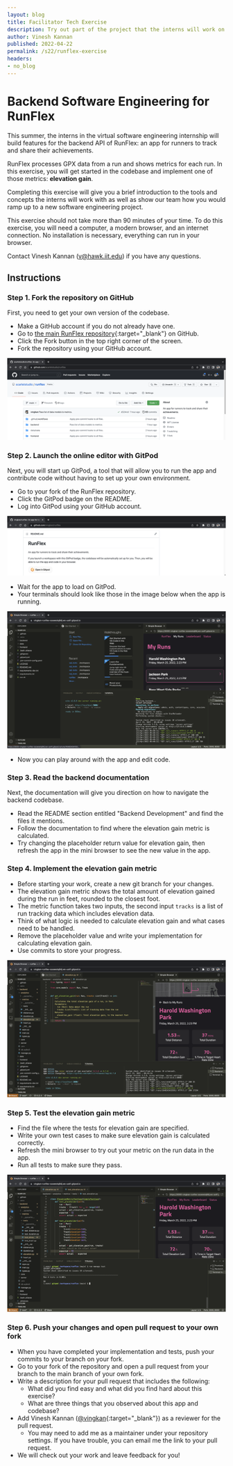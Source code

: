 ```yaml
---
layout: blog
title: Facilitator Tech Exercise
description: Try out part of the project that the interns will work on!
author: Vinesh Kannan
published: 2022-04-22
permalink: /s22/runflex-exercise
headers:
- no_blog
---
```


# Backend Software Engineering for RunFlex

This summer, the interns in the virtual software engineering internship will build features for the backend API of RunFlex: an app for runners to track and share their achievements.

RunFlex processes GPX data from a run and shows metrics for each run. In this exercise, you will get started in the codebase and implement one of those metrics: **elevation gain**.

Completing this exercise will give you a brief introduction to the tools and concepts the interns will work with as well as show our team how you would ramp up to a new software engineering project.

This exercise should not take more than 90 minutes of your time. To do this exercise, you will need a computer, a modern browser, and an internet connection. No installation is necessary, everything can run in your browser.

Contact Vinesh Kannan (v@hawk.iit.edu) if you have any questions.

## Instructions

### Step 1. Fork the repository on GitHub

First, you need to get your own version of the codebase.

- Make a GitHub account if you do not already have one.
- Go to [the main RunFlex repository](https://github.com/scarletstudio/runflex/){:target="_blank"} on GitHub.
- Click the Fork button in the top right corner of the screen.
- Fork the repository using your GitHub account.

![Fork the repository on GitHub](../assets/img/runflex/exercise/fork.png)

### Step 2. Launch the online editor with GitPod

Next, you will start up GitPod, a tool that will allow you to run the app and contribute code without having to set up your own environment.

- Go to your fork of the RunFlex repository.
- Click the GitPod badge on the README.
- Log into GitPod using your GitHub account.

![Launch the online editor with GitPod](../assets/img/runflex/exercise/launch.png)

- Wait for the app to load on GitPod.
- Your terminals should look like those in the image below when the app is running.

![Wait for the app to load on GitPod](../assets/img/runflex/exercise/load.png)

- Now you can play around with the app and edit code.

### Step 3. Read the backend documentation

Next, the documentation will give you direction on how to navigate the backend codebase.

- Read the README section entitled "Backend Development" and find the files it mentions.
- Follow the documentation to find where the elevation gain metric is calculated.
- Try changing the placeholder return value for elevation gain, then refresh the app in the mini browser to see the new value in the app.

### Step 4. Implement the elevation gain metric

- Before starting your work, create a new git branch for your changes.
- The elevation gain metric shows the total amount of elevation gained during the run in feet, rounded to the closest foot.
- The metric function takes two inputs, the second input `tracks` is a list of run tracking data which includes elevation data.
- Think of what logic is needed to calculate elevation gain and what cases need to be handled.
- Remove the placeholder value and write your implementation for calculating elevation gain.
- Use commits to store your progress.

![Launch the online editor with GitPod](../assets/img/runflex/exercise/edit.png)

### Step 5. Test the elevation gain metric

- Find the file where the tests for elevation gain are specified.
- Write your own test cases to make sure elevation gain is calculated correctly.
- Refresh the mini browser to try out your metric on the run data in the app.
- Run all tests to make sure they pass.

![Launch the online editor with GitPod](../assets/img/runflex/exercise/test.png)

### Step 6. Push your changes and open pull request to your own fork

- When you have completed your implementation and tests, push your commits to your branch on your fork.
- Go to your fork of the repository and open a pull request from your branch to the main branch of your own fork.
- Write a description for your pull request that includes the following:
  - What did you find easy and what did you find hard about this exercise?
  - What are three things that you observed about this app and codebase?
- Add Vinesh Kannan ([@vingkan](https://github.com/vingkan){:target="_blank"}) as a reviewer for the pull request.
  - You may need to add me as a maintainer under your repository settings. If you have trouble, you can email me the link to your pull request.
- We will check out your work and leave feedback for you!
